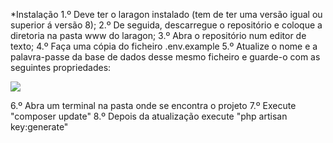 *Instalação
1.º Deve ter o laragon instalado (tem de ter uma versão igual ou superior á versão 8);
2.º De seguida, descarregue o repositório e coloque a diretoria na pasta www do laragon;
3.º Abra o repositório num editor de texto;
4.º Faça uma cópia do ficheiro .env.example
5.º Atualize o nome e a palavra-passe da base de dados desse mesmo ficheiro e guarde-o com as seguintes propriedades:

<img src="https://uploaddeimagens.com.br/imagens/K_0xJxY">

6.º Abra um terminal na pasta onde se encontra o projeto
7.º Execute "composer update"
8.º Depois da atualização execute "php artisan key:generate"